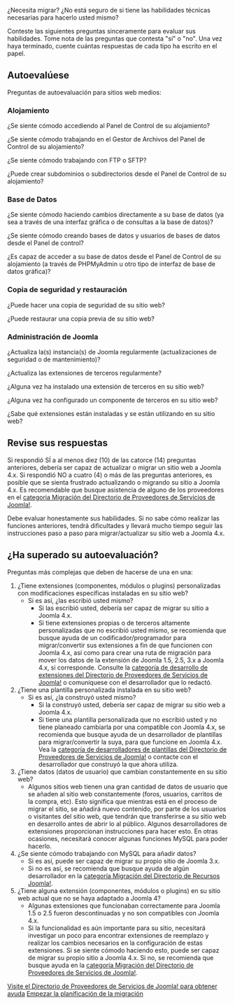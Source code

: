 <!-- Filename: Migration_Step_by_Step_Self_Assessment / Display title: Migración paso a paso. Autoevaluación -->

¿Necesita migrar? ¿No está seguro de si tiene las habilidades técnicas
necesarias para hacerlo usted mismo?

Conteste las siguientes preguntas sinceramente para evaluar sus
habilidades. Tome nota de las preguntas que contesta "sí" o "no". Una
vez haya terminado, cuente cuántas respuestas de cada tipo ha escrito en
el papel.

## Autoevalúese

Preguntas de autoevaluación para sitios web medios:

### Alojamiento

¿Se siente cómodo accediendo al Panel de Control de su alojamiento?

¿Se siente cómodo trabajando en el Gestor de Archivos del Panel de
Control de su alojamiento?

¿Se siente cómodo trabajando con FTP o SFTP?

¿Puede crear subdominios o subdirectorios desde el Panel de Control de
su alojamiento?

### Base de Datos

¿Se siente cómodo haciendo cambios directamente a su base de datos (ya
sea a través de una interfaz gráfica o de consultas a la base de datos)?

¿Se siente cómodo creando bases de datos y usuarios de bases de datos
desde el Panel de control?

¿Es capaz de acceder a su base de datos desde el Panel de Control de su
alojamiento (a través de PHPMyAdmin u otro tipo de interfaz de base de
datos gráfica)?

### Copia de seguridad y restauración

¿Puede hacer una copia de seguridad de su sitio web?

¿Puede restaurar una copia previa de su sitio web?

### Administración de Joomla

¿Actualiza la(s) instancia(s) de Joomla regularmente (actualizaciones de
seguridad o de mantenimiento)?

¿Actualiza las extensiones de terceros regularmente?

¿Alguna vez ha instalado una extensión de terceros en su sitio web?

¿Alguna vez ha configurado un componente de terceros en su sitio web?

¿Sabe qué extensiones están instaladas y se están utilizando en su sitio
web?

## Revise sus respuestas

Si respondió SÍ a al menos diez (10) de las catorce (14) preguntas
anteriores, debería ser capaz de actualizar o migrar un sitio web a
Joomla 4.x. Si respondió NO a cuatro (4) o más de las preguntas
anteriores, es posible que se sienta frustrado actualizando o migrando
su sitio a Joomla 4.x. Es recomendable que busque asistencia de alguno
de los proveedores en el <a
href="https://community.joomla.org/service-providers-directory/listings/category/view/119-migrations-upgrades.html"
class="external text" target="_blank"
rel="noreferrer noopener">categoria Migración del Directorio de
Proveedores de Servicios de Joomla!</a>.

Debe evaluar honestamente sus habilidades. Si no sabe cómo realizar las
funciones anteriores, tendrá dificultades y llevará mucho tiempo seguir
las instrucciones paso a paso para migrar/actualizar su sitio web a
Joomla 4.x.

## ¿Ha superado su autoevaluación?

Preguntas más complejas que deben de hacerse de una en una:

1.  ¿Tiene extensiones (componentes, módulos o plugins) personalizadas
    con modificaciones específicas instaladas en su sitio web?
    - Si es así, ¿las escribió usted mismo?
      - Si las escribió usted, debería ser capaz de migrar su sitio a
        Joomla 4.x.
      - Si tiene extensiones propias o de terceros altamente
        personalizadas que no escribió usted mismo, se recomienda que
        busque ayuda de un codificador/programador para migrar/convertir
        sus extensiones a fin de que funcionen con Joomla 4.x, así como
        para crear una ruta de migración para mover los datos de la
        extensión de Joomla 1.5, 2.5, 3.x a Joomla 4.x, si corresponde.
        Consulte la <a
        href="https://community.joomla.org/service-providers-directory/listings/category/view/115-extension-development.html"
        class="external text" target="_blank"
        rel="noreferrer noopener">categoría de desarrollo de extensiones del
        Directorio de Proveedores de Servicios de Joomla!</a> o
        comuníquese con el desarrollador que lo redactó.
2.  ¿Tiene una plantilla personalizada instalada en su sitio web?
    - Si es así, ¿la construyó usted mismo?
      - Si la construyó usted, debería ser capaz de migrar su sitio web
        a Joomla 4.x.
      - Si tiene una plantilla personalizada que no escribió usted y no
        tiene planeado cambiarla por una compatible con Joomla 4.x, se
        recomienda que busque ayuda de un desarrollador de plantillas
        para migrar/convertir la suya, para que funcione en Joomla 4.x.
        Vea la <a
        href="https://community.joomla.org/service-providers-directory/listings/category/view/124-template-development.html"
        class="external text" target="_blank"
        rel="noreferrer noopener">categoría de desarrolladores de plantillas del
        Directorio de Proveedores de Servicios de Joomla!</a> o contacte
        con el desarrollador que construyó la que ahora utiliza.
3.  ¿Tiene datos (datos de usuario) que cambian constantemente en su
    sitio web?
    - Algunos sitios web tienen una gran cantidad de datos de usuario
      que se añaden al sitio web constantemente (foros, usuarios,
      carritos de la compra, etc). Esto significa que mientras está en
      el proceso de migrar el sitio, se añadirá nuevo contenido, por
      parte de los usuarios o visitantes del sitio web, que tendrán que
      transferirse a su sitio web en desarrollo antes de abrir lo al
      público. Algunos desarrolladores de extensiones proporcionan
      instrucciones para hacer esto. En otras ocasiones, necesitará
      conocer algunas funciones MySQL para poder hacerlo.
4.  ¿Se siente cómodo trabajando con MySQL para añadir datos?
    - Si es así, puede ser capaz de migrar su propio sitio de Joomla
      3.x.
    - Si no es así, se recomienda que busque ayuda de algún
      desarrollador en la <a
      href="https://community.joomla.org/service-providers-directory/listings/category/view/119-migrations-upgrades.html"
      class="external text" target="_blank"
      rel="noreferrer noopener">categoría Migración del Directorio de Recursos
      Joomla!</a>.
5.  ¿Tiene alguna extensión (componentes, módulos o plugins) en su sitio
    web actual que no se haya adaptado a Joomla 4?
    - Algunas extensiones que funcionaban correctamente para Joomla 1.5
      o 2.5 fueron descontinuadas y no son compatibles con Joomla 4.x.
    - Si la funcionalidad es aún importante para su sitio, necesitará
      investigar un poco para encontrar extensiones de reemplazo y
      realizar los cambios necesarios en la configuración de estas
      extensiones. Si se siente cómodo haciendo esto, puede ser capaz de
      migrar su propio sitio a Joomla 4.x. Si no, se recomienda que
      busque ayuda en la <a
      href="https://community.joomla.org/service-providers-directory/listings/category/view/119-migrations-upgrades.html"
      class="external text" target="_blank"
      rel="noreferrer noopener">categoría Migración del Directorio de
      Proveedores de Servicios de Joomla!</a>.

<a
href="https://community.joomla.org/service-providers-directory/listings/category/view/119-migrations-upgrades.html%0A"
id="content-button" class="button expand success">Visite el Directorio
de Proveedores de Servicios de Joomla! para obtener ayuda</a>
<a href="https://docs.joomla.org/Planning_for_Migration"
id="content-button" class="button expand">Empezar la planificación de la
migración</a>
